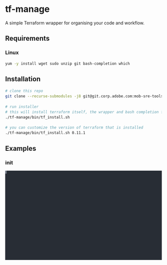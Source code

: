 # tf-manage
A simple Terraform wrapper for organising your code and workflow.

## Requirements
### Linux
```bash
yum -y install wget sudo unzip git bash-completion which
```

## Installation
```bash
# clone this repo
git clone --recurse-submodules -j8 git@git.corp.adobe.com:mob-sre-tools/tf-manage.git

# run installer
# this will install terraform itself, the wrapper and bash completion for the wrapper
./tf-manage/bin/tf_install.sh

# you can customize the version of terraform that is installed
./tf-manage/bin/tf_install.sh 0.11.1
```

## Examples
### init
![tf init](/docs/images/init.svg)

